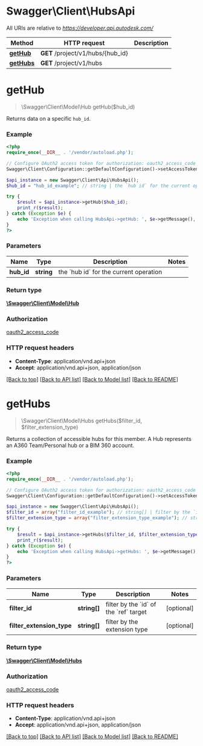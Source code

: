 # Swagger\Client\HubsApi

All URIs are relative to *https://developer.api.autodesk.com/*

Method | HTTP request | Description
------------- | ------------- | -------------
[**getHub**](HubsApi.md#getHub) | **GET** /project/v1/hubs/{hub_id} | 
[**getHubs**](HubsApi.md#getHubs) | **GET** /project/v1/hubs | 


# **getHub**
> \Swagger\Client\Model\Hub getHub($hub_id)



Returns data on a specific `hub_id`.

### Example
```php
<?php
require_once(__DIR__ . '/vendor/autoload.php');

// Configure OAuth2 access token for authorization: oauth2_access_code
Swagger\Client\Configuration::getDefaultConfiguration()->setAccessToken('YOUR_ACCESS_TOKEN');

$api_instance = new Swagger\Client\Api\HubsApi();
$hub_id = "hub_id_example"; // string | the `hub id` for the current operation

try {
    $result = $api_instance->getHub($hub_id);
    print_r($result);
} catch (Exception $e) {
    echo 'Exception when calling HubsApi->getHub: ', $e->getMessage(), PHP_EOL;
}
?>
```

### Parameters

Name | Type | Description  | Notes
------------- | ------------- | ------------- | -------------
 **hub_id** | **string**| the &#x60;hub id&#x60; for the current operation |

### Return type

[**\Swagger\Client\Model\Hub**](../Model/Hub.md)

### Authorization

[oauth2_access_code](../../README.md#oauth2_access_code)

### HTTP request headers

 - **Content-Type**: application/vnd.api+json
 - **Accept**: application/vnd.api+json, application/json

[[Back to top]](#) [[Back to API list]](../../README.md#documentation-for-api-endpoints) [[Back to Model list]](../../README.md#documentation-for-models) [[Back to README]](../../README.md)

# **getHubs**
> \Swagger\Client\Model\Hubs getHubs($filter_id, $filter_extension_type)



Returns a collection of accessible hubs for this member. A Hub represents an A360 Team/Personal hub or a BIM 360 account.

### Example
```php
<?php
require_once(__DIR__ . '/vendor/autoload.php');

// Configure OAuth2 access token for authorization: oauth2_access_code
Swagger\Client\Configuration::getDefaultConfiguration()->setAccessToken('YOUR_ACCESS_TOKEN');

$api_instance = new Swagger\Client\Api\HubsApi();
$filter_id = array("filter_id_example"); // string[] | filter by the `id` of the `ref` target
$filter_extension_type = array("filter_extension_type_example"); // string[] | filter by the extension type

try {
    $result = $api_instance->getHubs($filter_id, $filter_extension_type);
    print_r($result);
} catch (Exception $e) {
    echo 'Exception when calling HubsApi->getHubs: ', $e->getMessage(), PHP_EOL;
}
?>
```

### Parameters

Name | Type | Description  | Notes
------------- | ------------- | ------------- | -------------
 **filter_id** | **string[]**| filter by the &#x60;id&#x60; of the &#x60;ref&#x60; target | [optional]
 **filter_extension_type** | **string[]**| filter by the extension type | [optional]

### Return type

[**\Swagger\Client\Model\Hubs**](../Model/Hubs.md)

### Authorization

[oauth2_access_code](../../README.md#oauth2_access_code)

### HTTP request headers

 - **Content-Type**: application/vnd.api+json
 - **Accept**: application/vnd.api+json, application/json

[[Back to top]](#) [[Back to API list]](../../README.md#documentation-for-api-endpoints) [[Back to Model list]](../../README.md#documentation-for-models) [[Back to README]](../../README.md)


